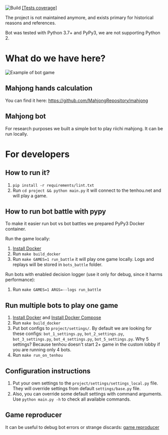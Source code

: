 ![Build](https://github.com/MahjongRepository/tenhou-python-bot/workflows/Mahjong%20bot/badge.svg) [[Tests coverage]](http://mahjongrepository.github.io/tenhou-python-bot/)

The project is not maintained anymore, and exists primary for historical reasons and references.

Bot was tested with Python 3.7+ and PyPy3, we are not supporting Python 2.

# What do we have here?

![Example of bot game](https://cloud.githubusercontent.com/assets/475367/25059936/31b33ac2-21c3-11e7-8cb2-de33d7ba96cb.gif)

## Mahjong hands calculation

You can find it here: https://github.com/MahjongRepository/mahjong

## Mahjong bot

For research purposes we built a simple bot to play riichi mahjong. It can be run locally.

# For developers

## How to run it?

1. `pip install -r requirements/lint.txt`
1. Run `cd project && python main.py` it will connect to the tenhou.net and will play a game.

## How to run bot battle with pypy

To make it easier run bot vs bot battles we prepared PyPy3 Docker container.

Run the game locally:

1. [Install Docker](https://docs.docker.com/get-docker/) 
1. Run `make build_docker`
1. Run `make GAMES=1 run_battle` it will play one game locally. Logs and replays will be stored in `bots_battle` folder.

Run bots with enabled decision logger (use it only for debug, since it harms performance):
1. Run `make GAMES=1 ARGS=--logs run_battle`

## Run multiple bots to play one game

1. [Install Docker](https://docs.docker.com/get-docker/) and [Install Docker Compose](https://docs.docker.com/compose/install/)
1. Run `make build_docker`
1. Put bot configs to `project/settings/`. By default we are looking for these configs: `bot_1_settings.py`, `bot_2_settings.py`, `bot_3_settings.py`, `bot_4_settings.py`, `bot_5_settings.py`. Why 5 settings? Because tenhou doesn't start 2+ game in the custom lobby if you are running only 4 bots.
1. Run `make run_on_tenhou`

## Configuration instructions

1. Put your own settings to the `project/settings/settings_local.py` file. 
They will override settings from default `settings/base.py` file.
1. Also, you can override some default settings with command arguments. 
Use `python main.py -h` to check all available commands.

## Game reproducer

It can be useful to debug bot errors or strange discards: [game reproducer](doc/reproducer.md)
